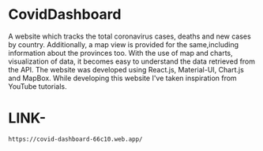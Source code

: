 # CovidDashboard
A website which tracks the total coronavirus cases, deaths and new cases by country. Additionally, a map view is provided for the same,including information about the provinces too. With the use of map and charts, visualization of data, it becomes easy to understand the data retrieved from the API. The website was developed using React.js, Material-UI, Chart.js and MapBox. While developing this website I've taken inspiration from YouTube tutorials.
# LINK- 
    https://covid-dashboard-66c10.web.app/
